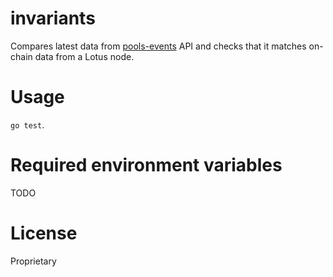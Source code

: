 invariants
==========

Compares latest data from [pools-events](https://github.com/glifio/pools-events) API
and checks that it matches on-chain data from a Lotus node.

# Usage

`go test`.

# Required environment variables

TODO

# License

Proprietary

